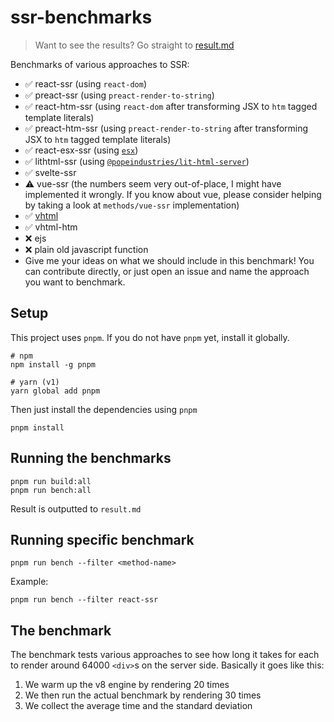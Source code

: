 # ssr-benchmarks

> Want to see the results? Go straight to [result.md](./result.md)

Benchmarks of various approaches to SSR:
- ✅ react-ssr (using `react-dom`)
- ✅ preact-ssr (using `preact-render-to-string`)
- ✅ react-htm-ssr (using `react-dom` after transforming JSX to `htm` tagged template literals)
- ✅ preact-htm-ssr (using `preact-render-to-string` after transforming JSX to `htm` tagged template literals)
- ✅ react-esx-ssr (using [`esx`](https://github.com/esxjs/esx)) 
- ✅ lithtml-ssr (using [`@popeindustries/lit-html-server`](https://github.com/popeindustries/lit-html-server))
- ✅ svelte-ssr
- ⚠️ vue-ssr (the numbers seem very out-of-place, I might have implemented it wrongly. If you know about vue, please consider helping by taking a look at `methods/vue-ssr` implementation)
- ✅ [vhtml](https://github.com/developit/vhtml) 
- ✅ vhtml-htm
- ❌ ejs
- ❌ plain old javascript function
- Give me your ideas on what we should include in this benchmark! You can contribute directly, or just open an issue and name the approach you want to benchmark.

## Setup
This project uses `pnpm`. If you do not have `pnpm` yet, install it globally.
```
# npm
npm install -g pnpm

# yarn (v1)
yarn global add pnpm
```

Then just install the dependencies using `pnpm`
```
pnpm install
```

## Running the benchmarks
```
pnpm run build:all
pnpm run bench:all
```

Result is outputted to `result.md`

## Running specific benchmark
```
pnpm run bench --filter <method-name>
```
Example:
```
pnpm run bench --filter react-ssr
```

## The benchmark
The benchmark tests various approaches to see how long it takes for each to render around 64000 `<div>`s on the server side. Basically it goes like this:
1. We warm up the v8 engine by rendering 20 times
2. We then run the actual benchmark by rendering 30 times
3. We collect the average time and the standard deviation
